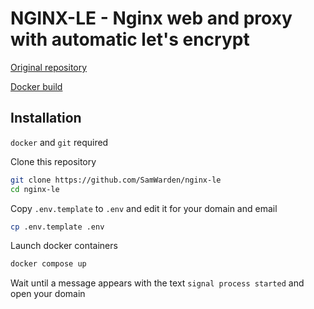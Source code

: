 # NGINX-LE - Nginx web and proxy with automatic let's encrypt

[Original repository](https://github.com/nginx-le/nginx-le/)

[Docker build](https://hub.docker.com/r/umputun/nginx-le/)

## Installation

`docker` and `git` required

Clone this repository

```bash
git clone https://github.com/SamWarden/nginx-le
cd nginx-le
```

Copy `.env.template` to `.env` and edit it for your domain and email

```bash
cp .env.template .env
```

Launch docker containers

```bash
docker compose up
```
Wait until a message appears with the text `signal process started` and open your domain
